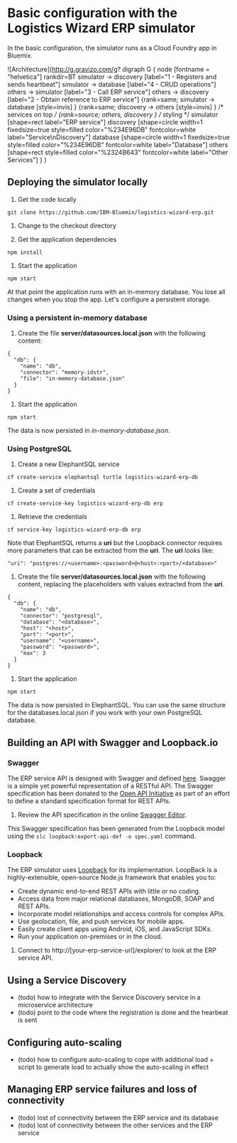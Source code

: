 # Basic configuration with the Logistics Wizard ERP simulator

In the basic configuration, the simulator runs as a Cloud Foundry app in Bluemix.

![Architecture](http://g.gravizo.com/g?
  digraph G {
    node [fontname = "helvetica"]
    rankdir=BT
    simulator -> discovery [label="1 - Registers and sends heartbeat"]
    simulator -> database [label="4 - CRUD operations"]
    others -> simulator [label="3 - Call ERP service"]
    others -> discovery [label="2 - Obtain reference to ERP service"]
    {rank=same; simulator -> database [style=invis] }
    {rank=same; discovery -> others [style=invis] }
    /* services on top */
    {rank=source; others, discovery }
    /* styling */
    simulator [shape=rect label="ERP service"]
    discovery [shape=circle width=1 fixedsize=true style=filled color="%234E96DB" fontcolor=white label="Service\\nDiscovery"]
    database [shape=circle width=1 fixedsize=true style=filled color="%234E96DB" fontcolor=white label="Database"]
    others [shape=rect style=filled color="%2324B643" fontcolor=white label="Other Services"]
  }
)

## Deploying the simulator locally

1. Get the code locally

  ```
  git clone https://github.com/IBM-Bluemix/logistics-wizard-erp.git
  ```

1. Change to the checkout directory

1. Get the application dependencies

  ```
  npm install
  ```

1. Start the application

  ```
  npm start
  ```

At that point the application runs with an in-memory database.
You lose all changes when you stop the app. Let's configure a persistent storage.

### Using a persistent in-memory database

1. Create the file **server/datasources.local.json** with the following content:

  ```
  {
    "db": {
      "name": "db",
      "connector": "memory-idstr",
      "file": "in-memory-database.json"
    }
  }
  ```

1. Start the application

  ```
  npm start
  ```
  
The data is now persisted in *in-memory-database.json*.

### Using PostgreSQL

1. Create a new ElephantSQL service

  ```
  cf create-service elephantsql turtle logistics-wizard-erp-db
  ```

1. Create a set of credentials

  ```
  cf create-service-key logistics-wizard-erp-db erp
  ```
  
1. Retrieve the credentials

  ```
  cf service-key logistics-wizard-erp-db erp
  ```
  
  Note that ElephantSQL returns a **uri** but the Loopback connector requires
  more parameters that can be extracted from the **uri**. The **uri** looks like:

  ```
  "uri": "postgres://<username>:<password>@<host>:<port>/<database>"
  ```
  
1. Create the file **server/datasources.local.json** with the following content, replacing the placeholders
with values extracted from the **uri**. 

  ```
  {
    "db": {
      "name": "db",
      "connector": "postgresql",
      "database": "<database>",
      "host": "<host>",
      "port": "<port>",
      "username": "<username>",
      "password": "<password>",
      "max": 3
    }
  }
  ```
  
1. Start the application

  ```
  npm start
  ```

The data is now persisted in ElephantSQL. You can use the same structure for the databases.local.json
if you work with your own PostgreSQL database.

## Building an API with Swagger and Loopback.io

### Swagger

The ERP service API is designed with Swagger and defined [here](spec.yaml).
Swagger is a simple yet powerful representation of a RESTful API.
The Swagger specification has been donated to the [Open API Initiative](https://github.com/OAI/OpenAPI-Specification)
as part of an effort to define a standard specification format for REST APIs.

1. Review the API specification in the online [Swagger Editor](http://editor.swagger.io/#/?import=https://raw.githubusercontent.com/IBM-Bluemix/logistics-wizard-erp/master/spec.yaml).

This Swagger specification has been generated from the Loopback model using the ```slc loopback:export-api-def -o spec.yaml``` command.

### Loopback

The ERP simulator uses [Loopback](https://strongloop.com/) for its implementation. LoopBack is a highly-extensible, open-source Node.js framework that enables you to:
  * Create dynamic end-to-end REST APIs with little or no coding.
  * Access data from major relational databases, MongoDB, SOAP and REST APIs.
  * Incorporate model relationships and access controls for complex APIs.
  * Use geolocation, file, and push services for mobile apps.
  * Easily create client apps using Android, iOS, and JavaScript SDKs.
  * Run your application on-premises or in the cloud.

1. Connect to http://[your-erp-service-url]/explorer/ to look at the ERP service API.

## Using a Service Discovery
* (todo) how to integrate with the Service Discovery service in a microservice architecture
* (todo) point to the code where the registration is done and the hearbeat is sent

## Configuring auto-scaling
* (todo) how to configure auto-scaling to cope with additional load + script to generate load to actually show the auto-scaling in effect

## Managing ERP service failures and loss of connectivity
* (todo) lost of connectivity between the ERP service and its database
* (todo) lost of connectivity between the other services and the ERP service